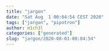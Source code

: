 ```yaml
---
title: "jargon"
date: "Sat Aug  1 00:04:54 CEST 2020"
tags: ["jargon", "pipotron"]
author: m1ch3l
categories: ["generated"]
slug: "jargon/2020-08-01-00:04:54"
---
```



